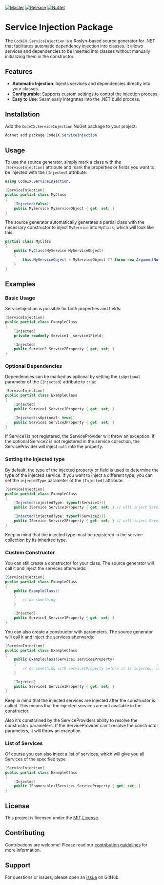 [![Master](https://github.com/Code-iX/ServiceInjection/actions/workflows/master.yml/badge.svg)](https://github.com/Code-iX/ServiceInjection/actions/workflows/master.yml)
[![Release](https://github.com/Code-iX/ServiceInjection/actions/workflows/release.yml/badge.svg)](https://github.com/Code-iX/ServiceInjection/actions/workflows/release.yml)
[![NuGet](https://img.shields.io/nuget/v/CodeIX.ServiceInjection.svg)](https://www.nuget.org/packages/CodeIX.ServiceInjection/)

# Service Injection Package


The `CodeIX.ServiceInjection` is a Roslyn-based source generator for .NET that facilitates automatic dependency injection into classes. It allows services and dependencies to be inserted into classes without manually initializing them in the constructor.

## Features

- **Automatic Injection**: Injects services and dependencies directly into your classes.
- **Configurable**: Supports custom settings to control the injection process.
- **Easy to Use**: Seamlessly integrates into the .NET build process.

## Installation

Add the `CodeIX.ServiceInjection` NuGet package to your project:

```csharp
dotnet add package CodeIX.ServiceInjection
```

## Usage

To use the source generator, simply mark a class with the `[ServiceInjection]` attribute and mark
the properties or fields you want to be injected with the `[Injected]` attribute:

```csharp
using CodeIX.ServiceInjection;

[ServiceInjection]
public partial class MyClass
{
    [Injected(false)]
    public MyService MyServiceObject { get; set; }
}
```

The source generator automatically generates a partial class with the necessary constructor to inject `MyService` into `MyClass`, which 
will look like this:

```csharp
partial class MyClass
{
    public MyClass(MyService MyServiceObject)
    {
        this.MyServiceObject = MyServiceObject ?? throw new ArgumentNullException(nameof(MyServiceObject));
    }
}
```


## Examples

### Basic Usage

ServiceInjection is possible for both properties and fields:

```csharp
[ServiceInjection]
public partial class ExampleClass
{
    [Injected]
    private readonly Service1 _service1Field;

    [Injected]
    public Service2 Service2Property { get; set; }
}
```

### Optional Dependencies

Dependencies can be marked as optional by setting the `isOptional` parameter of the `[Injected]` attribute to `true`:

```csharp
[ServiceInjection]
public partial class ExampleClass
{
    [Injected]
    public Service1 Service1Property { get; set; }

    [Injected(isOptional: true)]
    public Service2 Service2Property { get; set; }
}
```

If Service1 is not registered, the ServiceProvider will throw an exception. If the optional Service2 is not registered in the service collection, the ServiceProvider will inject `null` into the property. 

### Setting the injected type

By default, the type of the injected property or field is used to determine the type of the injected service. If you want to inject a different type, you can set the `injectedType` parameter of the `[Injected]` attribute:

```csharp
[ServiceInjection]
public partial class ExampleClass
{
	[Injected(injectedType: typeof(Service1))]
	public IService Service1Property { get; set; } // will inject Service1

	[Injected(injectedType: typeof(Service2))]
	public IService Service2Property { get; set; } // will inject Service2
}
```

Keep in mind that the injected type must be registered in the service collection by its inherited type.

### Custom Constructor

You can still create a constructor for your class. The source generator will call it and inject the services afterwards:

```csharp
[ServiceInjection]
public partial class ExampleClass
{
	public ExampleClass()
	{
        // do something
	}

	[Injected]
	public Service1 Service1Property { get; set; }
}
```

You can also create a constructor with parameters. The source generator will call it and inject the services afterwards:

```csharp
[ServiceInjection]
public partial class ExampleClass
{
	public ExampleClass(Service1 service1Property)
	{
		// do something with service1Property before it is injected, like configuring it
	}

	[Injected]
	public Service1 Service1Property { get; set; }
}
```

Keep in mind that the injected services are injected after the constructor is called. This means that the injected services are not available in the constructor.

Also it's constrained by the ServiceProviders ability to resolve the constructor parameters. If the ServiceProvider can't resolve the constructor parameters, it will throw an exception.

### List of Services

Of course you can also inject a list of services, which will give you all Services of the specified type:

```csharp
[ServiceInjection]
public partial class ExampleClass
{
    [Injected]
    public IEnumerable<IService> ServiceProperty { get; set; }
}
```

## License

This project is licensed under the [MIT License](LICENSE.md).

## Contributing

Contributions are welcome! Please read our [contribution guidelines](CONTRIBUTING.md) for more information.

## Support

For questions or issues, please open an [issue](https://github.com/Code-iX/ServiceInjection/issues) on GitHub.
